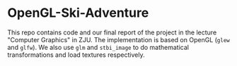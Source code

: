 # OpenGL-Ski-Adventure
This repo contains code and our final report of the project in the lecture "Computer Graphics" in ZJU. The implementation is based on OpenGL (`glew` and `glfw`). We also use `glm` and `stbi_image` to do mathematical transformations and load textures respectively.
